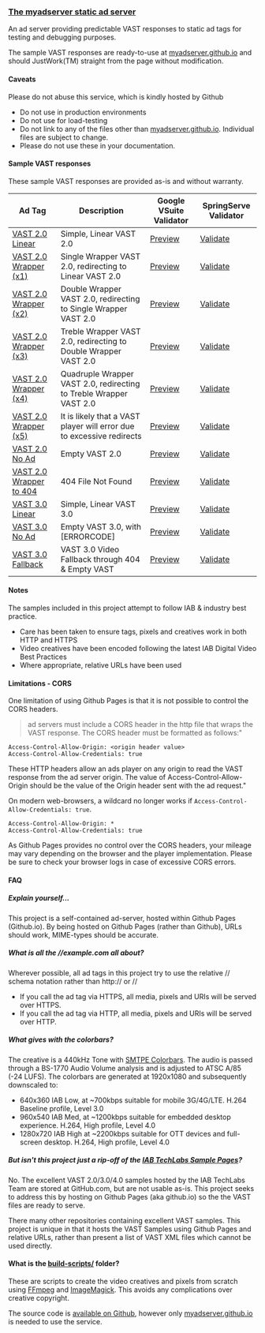 ### [The myadserver static ad server](//myadserver.github.io/)

An ad server providing predictable VAST responses to static ad tags for testing and debugging purposes.

The sample VAST responses are ready-to-use at [myadserver.github.io](//myadserver.github.io/) and should JustWork(TM) straight from the page without modification.

#### Caveats
Please do not abuse this service, which is kindly hosted by Github
- Do not use in production environments
- Do not use for load-testing
- Do not link to any of the files other than [myadserver.github.io](//myadserver.github.io/).  Individual files are subject to change.
- Please do not use these in your documentation.

#### Sample VAST responses

These sample VAST responses are provided as-is and without warranty.


Ad Tag | Description | Google VSuite Validator | SpringServe Validator
---|---|---|---
[VAST 2.0 Linear](vast2_linear.xml) | Simple, Linear VAST 2.0 | [Preview]( //developers.google.com/interactive-media-ads/docs/sdks/html5/vastinspector?tag=https%253A%252F%252Fmyadserver.github.io%252Fvast2_linear.xml)| [Validate](http://tools.springserve.com/tagtest?tag=https%253A%252F%252Fmyadserver.github.io%252Fvast2_linear.xml&player=html5&start=1)
[VAST 2.0 Wrapper (x1)](vast2_wrapper1.xml) | Single Wrapper VAST 2.0, redirecting to Linear VAST 2.0 | [Preview](//developers.google.com/interactive-media-ads/docs/sdks/html5/vastinspector?tag=https%253A%252F%252Fmyadserver.github.io%252Fvast2_wrapper1.xml) | [Validate](http://tools.springserve.com/tagtest?tag=https%253A%252F%252Fmyadserver.github.io%252Fvast2_wrapper1.xml&player=html5&start=1)
[VAST 2.0 Wrapper (x2)](vast2_wrapper2.xml) | Double Wrapper VAST 2.0, redirecting to Single Wrapper VAST 2.0 | [Preview](//developers.google.com/interactive-media-ads/docs/sdks/html5/vastinspector?tag=https%253A%252F%252Fmyadserver.github.io%252Fvast2_wrapper2.xml) | [Validate](http://tools.springserve.com/tagtest?tag=https%253A%252F%252Fmyadserver.github.io%252Fvast2_wrapper2.xml&player=html5&start=1)
[VAST 2.0 Wrapper (x3)](vast2_wrapper3.xml) | Treble Wrapper VAST 2.0, redirecting to Double Wrapper VAST 2.0 | [Preview](//developers.google.com/interactive-media-ads/docs/sdks/html5/vastinspector?tag=https%253A%252F%252Fmyadserver.github.io%252Fvast2_wrapper3.xml) | [Validate](http://tools.springserve.com/tagtest?tag=https%253A%252F%252Fmyadserver.github.io%252Fvast2_wrapper3.xml&player=html5&start=1)
[VAST 2.0 Wrapper (x4)](vast2_wrapper4.xml) | Quadruple Wrapper VAST 2.0, redirecting to Treble Wrapper VAST 2.0 | [Preview](//developers.google.com/interactive-media-ads/docs/sdks/html5/vastinspector?tag=https%253A%252F%252Fmyadserver.github.io%252Fvast2_wrapper4.xml) | [Validate](http://tools.springserve.com/tagtest?tag=https%253A%252F%252Fmyadserver.github.io%252Fvast2_wrapper4.xml&player=html5&start=1)
[VAST 2.0 Wrapper (x5)](vast2_wrapper5.xml) | It is likely that a VAST player will error due to excessive redirects | [Preview](//developers.google.com/interactive-media-ads/docs/sdks/html5/vastinspector?tag=https%253A%252F%252Fmyadserver.github.io%252Fvast2_wrapper5.xml) | [Validate](http://tools.springserve.com/tagtest?tag=https%253A%252F%252Fmyadserver.github.io%252Fvast2_wrapper5.xml&player=html5&start=1)
[VAST 2.0 No Ad](vast2_noad.xml) | Empty VAST 2.0 | [Preview](//developers.google.com/interactive-media-ads/docs/sdks/html5/vastinspector?tag=https%253A%252F%252Fmyadserver.github.io%252Fvast2_noad.xml) | [Validate](http://tools.springserve.com/tagtest?tag=https%253A%252F%252Fmyadserver.github.io%252Fvast2_noad.xml&player=html5&start=1)
[VAST 2.0 Wrapper to 404](vast2_wrapper_404.xml) | 404 File Not Found | [Preview](//developers.google.com/interactive-media-ads/docs/sdks/html5/vastinspector?tag=https%253A%252F%252Fmyadserver.github.io%252Fvast2_wrapper_404.xml) | [Validate](http://tools.springserve.com/tagtest?tag=https%253A%252F%252Fmyadserver.github.io%252Fvast2_wrapper_404.xml&player=html5&start=1)
[VAST 3.0 Linear](vast3_linear.xml) | Simple, Linear VAST 3.0 | [Preview](//developers.google.com/interactive-media-ads/docs/sdks/html5/vastinspector?tag=https%253A%252F%252Fmyadserver.github.io%252Fvast3_linear.xml) | [Validate](http://tools.springserve.com/tagtest?tag=https%253A%252F%252Fmyadserver.github.io%252Fvast3_linear.xml&player=html5&start=1)
[VAST 3.0 No Ad](vast3_noad.xml) | Empty VAST 3.0, with [ERRORCODE]| [Preview](//developers.google.com/interactive-media-ads/docs/sdks/html5/vastinspector?tag=https%253A%252F%252Fmyadserver.github.io%252Fvast3_noad.xml) | [Validate](http://tools.springserve.com/tagtest?tag=https%253A%252F%252Fmyadserver.github.io%252Fvast3_noad.xml&player=html5&start=1)
[VAST 3.0 Fallback](vast3_fallback.xml) | VAST 3.0 Video Fallback through 404 & Empty VAST | [Preview](//developers.google.com/interactive-media-ads/docs/sdks/html5/vastinspector?tag=https%253A%252F%252Fmyadserver.github.io%252Fvast3_fallback.xml) | [Validate](http://tools.springserve.com/tagtest?tag=https%253A%252F%252Fmyadserver.github.io%252Fvast3_fallback.xml&player=html5&start=1)

#### Notes

The samples included in this project attempt to follow IAB & industry best practice.
- Care has been taken to ensure tags, pixels and creatives work in both HTTP and HTTPS
- Video creatives have been encoded following the latest IAB Digital Video Best Practices
- Where appropriate, relative URLs have been used

#### Limitations - CORS

One limitation of using Github Pages is that it is not possible to control the CORS headers.

>ad servers must include a CORS header
in the http file that wraps the VAST response. The CORS header must be formatted as follows:"
```
Access-Control-Allow-Origin: <origin header value>
Access-Control-Allow-Credentials: true
```
These HTTP headers allow an ads player on any origin to read the VAST response from the ad server
origin.  The value of Access-Control-Allow-Origin should be the value of the Origin header sent
with the ad request."

On modern web-browsers, a wildcard no longer works if `Access-Control-Allow-Credentials: true`.
```
Access-Control-Allow-Origin: *
Access-Control-Allow-Credentials: true
```
As Github Pages provides no control over the CORS headers, your mileage may vary depending on the browser and the player implementation.  Please be sure to check your browser logs in case of excessive CORS errors.


#### FAQ

##### Explain yourself...

This project is a self-contained ad-server, hosted within Github Pages (Github.io).  By being hosted on Github Pages (rather than Github), URLs should work, MIME-types should be accurate.

##### What is all the //example.com all about?

Wherever possible, all ad tags in this project try to use the relative // schema notation rather than http:// or //
- If you call the ad tag via HTTPS, all media, pixels and URIs will be served over HTTPS.
- If you call the ad tag via HTTP, all media, pixels and URIs will be served over HTTP.

##### What gives with the colorbars?

The creative is a 440kHz Tone with [SMTPE Colorbars](//ieeexplore.ieee.org/document/7291245/).  The audio is passed through a BS-1770 Audio Volume analysis and is adjusted to ATSC A/85 (-24 LUFS).  The colorbars are generated at 1920x1080 and subsequently downscaled to:
- 640x360 IAB Low, at ~700kbps suitable for mobile 3G/4G/LTE.  H.264 Baseline profile, Level 3.0
- 960x540 IAB Med, at ~1200kbps suitable for embedded desktop experience.  H.264, High profile, Level 4.0
- 1280x720 IAB High at ~2200kbps suitable for OTT devices and full-screen desktop.  H.264, High profile, Level 4.0


##### But isn't this project just a rip-off of the [IAB TechLabs Sample Pages](//github.com/InteractiveAdvertisingBureau/VAST_Samples)?

No. The excellent VAST 2.0/3.0/4.0 samples hosted by the IAB TechLabs Team are stored at GitHub.com, but are not usable as-is.  This project seeks to address this by hosting on Github Pages (aka github.io) so the the VAST files are ready to serve.

There many other repositories containing excellent VAST samples.  This project is unique in that it hosts the VAST Samples using Github Pages and relative URLs, rather than present a list of VAST XML files which cannot be used directly.

#### What is the [build-scripts/](build-scripts) folder?

These are scripts to create the video creatives and pixels from scratch using [FFmpeg](//ffmpeg.org/) and [ImageMagick](//www.imagemagick.org).  This avoids any complications over creative copyright.

The source code is [available on Github](//github.com/myadserver), however only [myadserver.github.io](//myadserver.github.io) is needed to use the service.
